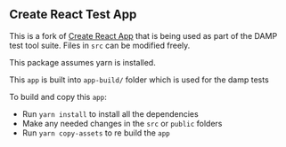 ## Create React Test App 
This is a fork of [Create React App](https://github.com/facebookincubator/create-react-app) that is
being used as part of the DAMP test tool suite. Files in `src` can be modified freely.

This package assumes yarn is installed.

This `app` is built into `app-build/` folder which is used for the damp tests

To build and copy this `app`:
- Run `yarn install` to install all the dependencies
- Make any needed changes in the `src` or `public` folders
- Run `yarn copy-assets` to re build the `app`
